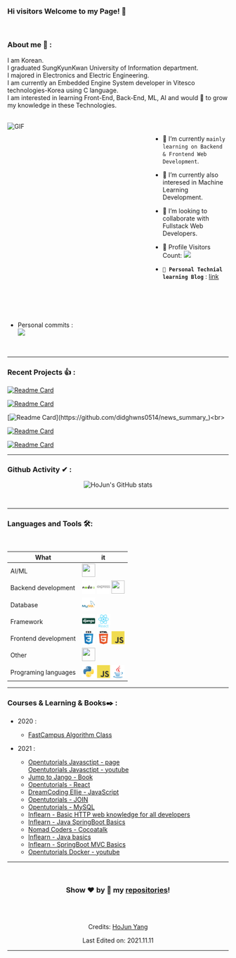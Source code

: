 ### Hi visitors Welcome to my Page! 👋

<br/>

### About me 🧑 :

I am Korean.<br/>
I graduated SungKyunKwan University of Information department.<br/>
I majored in Electronics and Electric Engineering. <br/>
I am currently an Embedded Engine System developer in Vitesco technologies-Korea using C language.<br/>
I am interested in learning Front-End, Back-End, ML, AI and would 💖 to grow my knowledge in these Technologies.

<br/>

<div>
<img align="left" alt="GIF" src="https://owaisnoor.info/blog/wp-content/uploads/2019/03/maxresdefault.jpg" width="280" height="200" style="margin: 0 50px 0 0;"/>

<div style="margin: 0 0 0 5px;flex-direction:column;display:flex;align-items:center;justify-content:center;">

- 🔭 I’m currently `mainly learning on Backend & Frontend Web Development`.
- 🌱 I’m currently also interesed in Machine Learning Development.
- 👯 I’m looking to collaborate with Fullstack Web Developers.

- 🎢 Profile Visitors Count: ![](https://visitor-badge.glitch.me/badge?page_id=47662495)

- **`🙌 Personal Technial learning Blog`** : [link](https://korshika.tistory.com/)

</div>
</div>

<br/>
<br/>
<br/>

- Personal commits :  
  <img src="https://ghchart.rshah.org/002D2B/didghwns0514"/>

<br/>

---

<!--
https://github.com/anuraghazra/github-readme-stats

https://gist.github.com/rxaviers/7360908
-->

### Recent Projects 👍 :

<!-- <div> -->

[![Readme Card](https://github-readme-stats.vercel.app/api/pin/?username=didghwns0514&repo=touch2eat)](https://github.com/didghwns0514/touch2eat)<br>

[![Readme Card](https://github-readme-stats.vercel.app/api/pin/?username=didghwns0514&repo=django_kakaoChatbot)](https://github.com/didghwns0514/django_kakaoChatbot)<br>

<!-- </div> -->

<!-- <div> -->

[![Readme Card](https://github-readme-stats.vercel.app/api/pin/?username=didghwns0514&repo=news_summary_)](https://github.com/didghwns0514/news_summary_)<br>

[![Readme Card](https://github-readme-stats.vercel.app/api/pin/?username=didghwns0514&repo=stock_price_prediction)](https://github.com/didghwns0514/stock_price_prediction)<br>

[![Readme Card](https://github-readme-stats.vercel.app/api/pin/?username=didghwns0514&repo=KnowhowFactory-Chicken-Automation)](https://github.com/didghwns0514/KnowhowFactory-Chicken-Automation)<br>

<!-- </div> -->

---

### Github Activity ✔ :

<div align="center">

![HoJun's GitHub stats](https://github-readme-stats.vercel.app/api?username=didghwns0514&theme=solarized-light&show_icons=true)

</div>

<br/>

---

### Languages and Tools 🛠:

<!-- https://rahuldkjain.github.io/gh-profile-readme-generator/ -->
<br/>
<div align="center">

| What                 | it                                                                                                                                                                                                                                                                                                                                                                                                              |
| -------------------- | --------------------------------------------------------------------------------------------------------------------------------------------------------------------------------------------------------------------------------------------------------------------------------------------------------------------------------------------------------------------------------------------------------------- |
| AI/ML                | <img src='https://www.vectorlogo.zone/logos/tensorflow/tensorflow-icon.svg' width=30px height=30px>                                                                                                                                                                                                                                                                                                             |
| Backend development  | <img src='https://raw.githubusercontent.com/devicons/devicon/master/icons/nodejs/nodejs-original-wordmark.svg'  width=30px height=30px> <img src='https://raw.githubusercontent.com/devicons/devicon/master/icons/express/express-original-wordmark.svg'  width=30px height=30px> <img src='https://www.vectorlogo.zone/logos/springio/springio-icon.svg'  width=30px height=30px>                                                                                                                               |
| Database             | <img src='https://raw.githubusercontent.com/devicons/devicon/master/icons/mysql/mysql-original-wordmark.svg'  width=30px height=30px>                                                                                                                                                                                                                                                                           |
| Framework            | <img src='https://raw.githubusercontent.com/devicons/devicon/master/icons/django/django-original.svg'  width=30px height=30px> <img src='https://raw.githubusercontent.com/devicons/devicon/master/icons/react/react-original-wordmark.svg'  width=30px height=30px>                                           |
| Frontend development | <img src='https://raw.githubusercontent.com/devicons/devicon/master/icons/css3/css3-original-wordmark.svg'  width=30px height=30px> <img src='https://raw.githubusercontent.com/devicons/devicon/master/icons/html5/html5-original-wordmark.svg'  width=30px height=30px> <img src='https://raw.githubusercontent.com/devicons/devicon/master/icons/javascript/javascript-original.svg' width=30px height=30px> |
| Other                | <img src='https://www.vectorlogo.zone/logos/git-scm/git-scm-icon.svg'  width=30px height=30px>                                                                                                                                                                                                                                                                                                                  |
| Programing languages | <img src='https://raw.githubusercontent.com/devicons/devicon/master/icons/python/python-original.svg'  width=30px height=30px> <img src='https://raw.githubusercontent.com/devicons/devicon/master/icons/javascript/javascript-original.svg' width=30px height=30px> <img src='https://raw.githubusercontent.com/devicons/devicon/master/icons/java/java-original.svg' width=30px height=30px>                  |

</div>

---

### Courses & Learning & Books✒️ :

- 2020 :

  - [FastCampus Algorithm Class](https://fastcampus.co.kr/?gclid=CjwKCAjw9r-DBhBxEiwA9qYUpakRhXjFfASc7HZd0J-4ffK5TyJfphzZ4wjAmnHwAv98k3GJMDcujBoC4awQAvD_BwE)

- 2021 :
  - [Opentutorials Javasctipt - page](https://opentutorials.org/course/743) \
    [Opentutorials Javasctipt - youtube](https://www.youtube.com/playlist?list=PLuHgQVnccGMDTAQ0S_FYxXOi1ZJz4ikaX)
  - [Jump to Jango - Book](https://wikidocs.net/book/4223)
  - [Opentutorials - React](https://www.youtube.com/playlist?list=PLuHgQVnccGMCRv6f8H9K5Xwsdyg4sFSdi)
  - [DreamCoding Ellie - JavaScript](https://www.youtube.com/playlist?list=PLv2d7VI9OotTVOL4QmPfvJWPJvkmv6h-2)
  - [Opentutorials - JOIN](https://opentutorials.org/course/3884)
  - [Opentutorials - MySQL](https://opentutorials.org/course/3161/19531)
  - [Inflearn - Basic HTTP web knowledge for all developers](https://www.inflearn.com/course/http-%EC%9B%B9-%EB%84%A4%ED%8A%B8%EC%9B%8C%ED%81%AC/dashboard)
  - [Inflearn - Java SpringBoot Basics](https://www.inflearn.com/course/스프링-핵심-원리-기본편)
  - [Nomad Coders - Cocoatalk](https://nomadcoders.co/kokoa-clone/lobby)
  - [Inflearn - Java basics](https://www.inflearn.com/course/자바-프로그래밍-입문)
  - [Inflearn - SpringBoot MVC Basics](https://www.inflearn.com/course/%EC%8A%A4%ED%94%84%EB%A7%81-%EC%9E%85%EB%AC%B8-%EC%8A%A4%ED%94%84%EB%A7%81%EB%B6%80%ED%8A%B8/dashboard)
  - [Opentutorials Docker - youtube](https://www.youtube.com/playlist?list=PLuHgQVnccGMDeMJsGq2O-55Ymtx0IdKWf)

---

<div align="center">
<br/>

### Show ❤️ by 🌟 my [repositories](https://github.com/didghwns0514?tab=repositories)!

<br/>
<br/>

Credits: [HoJun Yang](https://github.com/didghwns0514)

Last Edited on: 2021.11.11

---

</div>

<!--
**didghwns0514/didghwns0514** is a ✨ _special_ ✨ repository because its `README.md` (this file) appears on your GitHub profile.

Here are some ideas to get you started:

- 🔭 I’m currently working on ...
- 🌱 I’m currently learning ...
- 👯 I’m looking to collaborate on ...
- 🤔 I’m looking for help with ...
- 💬 Ask me about ...
- 📫 How to reach me: ...
- 😄 Pronouns: ...
- ⚡ Fun fact: ...
-->
